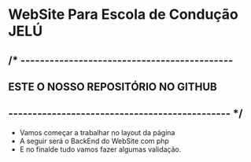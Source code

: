 # WebSite Para Escola de Condução JELÚ
## /* --------------------------------------------
##      ESTE O NOSSO REPOSITÓRIO NO GITHUB
## ---------------------------------------------- */

 - Vamos começar a trabalhar no layout da página
 - A seguir será o BackEnd do WebSite com php
 - E no finalde tudo vamos fazer algumas validação.

